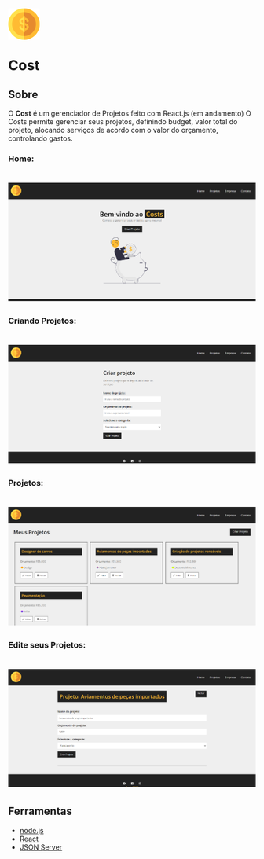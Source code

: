 <h1 > 
  <img src="./public/logo.png">
  <p>Cost</p>
</h1>

## Sobre

 O **Cost** é um gerenciador de Projetos feito com React.js (em andamento)
O Costs permite gerenciar seus projetos, definindo budget, valor total do projeto, alocando serviços de acordo com o valor do orçamento, controlando gastos.
### Home:
<h1> 
  <img src="./assets/home.png">
</h1>


### Criando Projetos:
<h1>
  <img src="./assets/CreateProject.png">  
</h1>

### Projetos:
<h1>
  <img src="./assets/projetos.png">  
</h1>

### Edite seus Projetos:
<h1>
  <img src="./assets/edit.png">  
</h1>

## Ferramentas 

- [node.js](https://nodejs.org/en)
- [React](https://react.dev/)
- [JSON Server](https://www.npmjs.com/package/json-server)